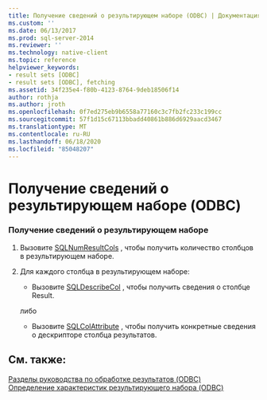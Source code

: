 ```yaml
---
title: Получение сведений о результирующем наборе (ODBC) | Документация Майкрософт
ms.custom: ''
ms.date: 06/13/2017
ms.prod: sql-server-2014
ms.reviewer: ''
ms.technology: native-client
ms.topic: reference
helpviewer_keywords:
- result sets [ODBC]
- result sets [ODBC], fetching
ms.assetid: 34f235e4-f80b-4123-8764-9deb18506f14
author: rothja
ms.author: jroth
ms.openlocfilehash: 0f7ed275eb9b6558a77160c3c7fb2fc233c199cc
ms.sourcegitcommit: 57f1d15c67113bbadd40861b886d6929aacd3467
ms.translationtype: MT
ms.contentlocale: ru-RU
ms.lasthandoff: 06/18/2020
ms.locfileid: "85048207"
---
```

# <a name="retrieve-result-set-information-odbc"></a>Получение сведений о результирующем наборе (ODBC)
    
### <a name="to-get-information-about-a-result-set"></a>Получение сведений о результирующем наборе  
  
1.  Вызовите [SQLNumResultCols](../native-client-odbc-api/sqlnumresultcols.md) , чтобы получить количество столбцов в результирующем наборе.  
  
2.  Для каждого столбца в результирующем наборе:  
  
    -   Вызовите [SQLDescribeCol](../native-client-odbc-api/sqldescribecol.md) , чтобы получить сведения о столбце Result.  
  
     либо  
  
    -   Вызовите [SQLColAttribute](../native-client-odbc-api/sqlcolattribute.md) , чтобы получить конкретные сведения о дескрипторе столбца результатов.  
  
## <a name="see-also"></a>См. также:  
 [Разделы руководства по обработке результатов &#40;ODBC&#41;](../../database-engine/dev-guide/processing-results-how-to-topics-odbc.md)   
 [Определение характеристик результирующего набора &#40;ODBC&#41;](../native-client-odbc-results/determining-the-characteristics-of-a-result-set-odbc.md)  
  
  
